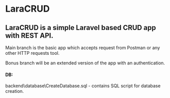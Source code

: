 # LaraCRUD
## LaraCRUD is a simple Laravel based CRUD app with REST API.

Main branch is the basic app which accepts request from Postman or any other HTTP requests tool.

Bonus branch will be an extended version of the app with an authentication.

#### DB:
backend\database\CreateDatabase.sql - contains SQL script for database creation.
